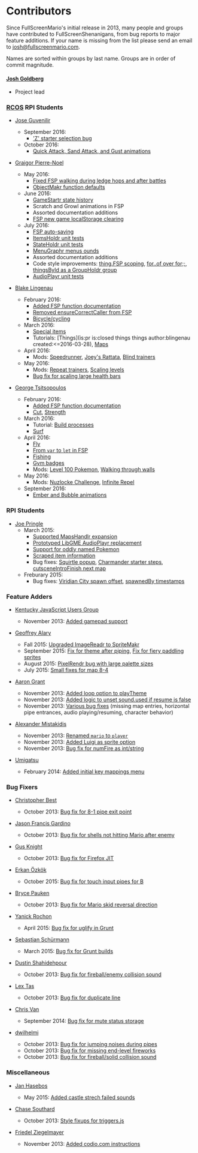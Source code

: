 # Contributors

Since FullScreenMario's initial release in 2013, many people and groups have contributed to FullScreenShenanigans, from bug reports to major feature additions. If your name is missing from the list please send an email to [josh@fullscreenmario.com](mailto:josh@fullscreenmario.com).

Names are sorted within groups by last name. Groups are in order of commit magnitude.

#### [Josh Goldberg](http://github.com/JoshuaKGoldberg)
* Project lead

### [RCOS](https://rcos.io/projects/JoshuaKGoldberg/FullScreenPokemon/profile) RPI Students

* [Jose Guvenilir](https://github.com/guvjose)
    * September 2016:
        * ['Z' starter selection bug](https://github.com/FullScreenShenanigans/FullScreenPokemon/pull/337)
    * October 2016:
        * [Quick Attack, Sand Attack, and Gust animations](https://github.com/FullScreenShenanigans/FullScreenPokemon/pulls?utf8=%E2%9C%93&q=is%3Apr%20author%3Aguvjose%20animation)
* [Graigor Pierre-Noel](https://github.com/gpnoel)
    * May 2016:
        * [Fixed FSP walking during ledge hops and after battles](https://github.com/FullScreenShenanigans/FullScreenPokemon/pull/272)
        * [ObjectMakr function defaults](https://github.com/FullScreenShenanigans/ObjectMakr/issues/10)
    * June 2016:
        * [GameStartr state history](https://github.com/FullScreenShenanigans/FullScreenPokemon/pull/275)
        * Scratch and Growl animations in FSP
        * Assorted documentation additions
        * [FSP new game localStorage clearing](https://github.com/FullScreenShenanigans/FullScreenPokemon/pull/281)
    * July 2016:
        * [FSP auto-saving](https://github.com/FullScreenShenanigans/FullScreenPokemon/pull/287)
        * [ItemsHoldr unit tests](https://github.com/FullScreenShenanigans/ItemsHoldr/pull/16)
        * [StateHoldr unit tests](https://github.com/FullScreenShenanigans/StateHoldr/pull/3)
        * [MenuGraphr menus ounds](https://github.com/FullScreenShenanigans/FullScreenPokemon/issues/117)
        * Assorted documentation additions
        * Code style improvements: [thing.FSP scoping](https://github.com/FullScreenShenanigans/FullScreenPokemon/pull/285), [for..of over for;;](https://github.com/FullScreenShenanigans/FullScreenPokemon/pull/286), [thingsById as a GroupHoldr group](https://github.com/FullScreenShenanigans/FullScreenPokemon/pull/290)
        * [AudioPlayr unit tests](https://github.com/FullScreenShenanigans/AudioPlayr/pull/7/files)

* [Blake Lingenau](https://github.com/blingenau)
    * February 2016:
        * [Added FSP function documentation](https://github.com/FullScreenShenanigans/FullScreenPokemon/pull/136)
        * [Removed ensureCorrectCaller from FSP](https://github.com/FullScreenShenanigans/FullScreenPokemon/pull/148)
        * [Bicycle/cycling](https://github.com/FullScreenShenanigans/FullScreenPokemon/pulls?utf8=%E2%9C%93&q=is%3Apr+is%3Aclosed+author%3Ablingenau+cycling)
    * March 2016:
        * [Special items](https://github.com/FullScreenShenanigans/FullScreenPokemon/pull/184)
        * Tutorials: [Things](is:pr is:closed things things author:blingenau created:<=2016-03-28), [Maps](https://github.com/FullScreenShenanigans/Documentation/pull/10)
    * April 2016:
        * Mods: [Speedrunner](https://github.com/FullScreenShenanigans/FullScreenPokemon/pull/238), [Joey's Rattata](https://github.com/FullScreenShenanigans/FullScreenPokemon/pull/246), [Blind trainers](https://github.com/FullScreenShenanigans/FullScreenPokemon/pull/253)
    * May 2016:
        * Mods: [Repeat trainers](https://github.com/FullScreenShenanigans/FullScreenPokemon/pull/262), [Scaling levels](https://github.com/FullScreenShenanigans/FullScreenPokemon/pull/265)
        * [Bug fix for scaling large health bars](https://github.com/FullScreenShenanigans/FullScreenPokemon/pull/267)

* [George Tsitsopoulos](https://github.com/tsitsop)
    * February 2016:
        * [Added FSP function documentation](https://github.com/FullScreenShenanigans/FullScreenPokemon/pull/147)
        * [Cut](https://github.com/FullScreenShenanigans/FullScreenPokemon/pull/177), [Strength](https://github.com/FullScreenShenanigans/FullScreenPokemon/pull/185)
    * March 2016:
        * Tutorial: [Build processes](https://github.com/FullScreenShenanigans/FullScreenPokemon/pull/185)
        * [Surf](https://github.com/FullScreenShenanigans/FullScreenPokemon/pull/190)
    * April 2016:
        * [Fly](https://github.com/FullScreenShenanigans/FullScreenPokemon/pull/196)
        * [From `var` to `let` in FSP](https://github.com/FullScreenShenanigans/FullScreenPokemon/pull/224)
        * [Fishing](https://github.com/FullScreenShenanigans/FullScreenPokemon/pulls?utf8=%E2%9C%93&q=is%3Apr+is%3Aclosed+author%3Atsitsop+fishing)
        * [Gym badges](https://github.com/FullScreenShenanigans/FullScreenPokemon/pull/234)
        * Mods: [Level 100 Pokemon](https://github.com/FullScreenShenanigans/FullScreenPokemon/pull/239), [Walking through walls](https://github.com/FullScreenShenanigans/FullScreenPokemon/pull/250)
    * May 2016:
        * Mods: [Nuzlocke Challenge](https://github.com/FullScreenShenanigans/FullScreenPokemon/pull/256), [Infinite Repel](https://github.com/FullScreenShenanigans/FullScreenPokemon/pull/260)
    * September 2016:
        * [Ember and Bubble animations](https://github.com/FullScreenShenanigans/FullScreenPokemon/pulls?q=is%3Apr+ember+OR+bubble+is%3Aclosed)

### RPI Students

* [Joe Pringle](https://github.com/joechip504)
    * March 2015:
        * [Supported MapsHandlr expansion](https://github.com/FullScreenShenanigans/FullScreenPokemon/commits?author=joechip504)
        * [Prototyped LibGME AudioPlayr replacement](https://github.com/FullScreenShenanigans/FullScreenPokemon/commits/master?author=joechip504)
        * [Support for oddly named Pokemon](https://github.com/FullScreenShenanigans/FullScreenPokemon/commit/87909ceafb8f53d61e5b93889d5fd09ca2cd8894)
        * [Scraped item information](https://github.com/FullScreenShenanigans/FullScreenPokemon/commit/738aa73e09cb3cd04a25873186168f037bf735ad)
        * Bug fixes: [Squirtle popup](https://github.com/FullScreenShenanigans/FullScreenPokemon/commit/49b432bce3f570e520c0844172eba44b0be57f7e), [Charmander starter steps](https://github.com/FullScreenShenanigans/FullScreenPokemon/commit/418d06a87962a1004092f0107f7e6b19477d704e), [cutsceneIntroFinish next map](https://github.com/FullScreenShenanigans/FullScreenPokemon/commit/dd0049641b27570541d08d0a92f789dbddba6c0f)
    * Freburary 2015:
        * Bug fixes: [Viridian City spawn offset](https://github.com/FullScreenShenanigans/FullScreenPokemon/commit/3ed0017bb05a1d2295e5cdb4522ec3a1decced70), [spawnedBy timestamps](https://github.com/FullScreenShenanigans/FullScreenPokemon/commit/68a82fa6e5e420d92c64d593f91764976b292471)


### Feature Adders

* [Kentucky JavaScript Users Group](http://kyjsug.org/)
    * November 2013: [Added gamepad support](https://github.com/JoshuaKGoldberg/Old-Deleted-FullScreenMario/pull/91)

* [Geoffrey Alary](https://github.com/Geoffrey-A)
    * Fall 2015: [Upgraded ImageReadr to SpriteMakr](https://github.com/FullScreenShenanigans/SpriteMakr)
    * September 2015: [Fix for theme after piping](https://github.com/FullScreenShenanigans/FullScreenMario/pull/300), [Fix for fiery paddling sprites](https://github.com/FullScreenShenanigans/FullScreenMario/pull/301)
    * August 2015: [PixelRendr bug with large palette sizes](https://github.com/FullScreenShenanigans/FullScreenMario/pull/297)
    * July 2015: [Small fixes for map 8-4](https://github.com/FullScreenShenanigans/FullScreenMario/pull/283)

* [Aaron Grant](https://github.com/blamonet)
    * November 2013: [Added loop option to playTheme](https://github.com/JoshuaKGoldberg/Old-Deleted-FullScreenMario/commit/6f370aa9852a75b45bd80b996b913a31ae0cf3db)
    * November 2013: [Added logic to unset sound.used if resume is false](https://github.com/JoshuaKGoldberg/Old-Deleted-FullScreenMario/commit/abdf9893414cefb43a8377dd1d671a7a8031d2f4)
    * November 2013: [Various bug fixes](https://github.com/JoshuaKGoldberg/Old-Deleted-FullScreenMario/commits?author=blamonet) (missing map entries, horizontal pipe entrances, audio playing/resuming, character behavior)

* [Alexander Mistakidis](https://github.com/aamistak)
    * November 2013: [Renamed `mario` to `player`](https://github.com/JoshuaKGoldberg/Old-Deleted-FullScreenMario/commits?author=aamistak)
    * November 2013: [Added Luigi as sprite option](https://github.com/JoshuaKGoldberg/Old-Deleted-FullScreenMario/commits?author=aamistak)
    * November 2013: [Bug fix for numFire as int/string](https://github.com/JoshuaKGoldberg/Old-Deleted-FullScreenMario/commit/4524bbc6c2122fd010d0ab43c9c3ea1beac6ccd4)

* [Umigatsu](https://github.com/Umigatsu)
    * February 2014: [Added initial key mappings menu](https://github.com/JoshuaKGoldberg/Old-Deleted-FullScreenMario/commits?author=Umigatsu)


### Bug Fixers

* [Christopher Best](https://github.com/sirctseb)
    * October 2013: [Bug fix for 8-1 pipe exit point](https://github.com/JoshuaKGoldberg/Old-Deleted-FullScreenMario/commit/85693eec817e47169e774011129d7fd195200e14)

* [Jason Francis Gardino](https://github.com/halfspiral)
    * October 2013: [Bug fix for shells not hitting Mario after enemy](https://github.com/JoshuaKGoldberg/Old-Deleted-FullScreenMario/commit/b2145925fb18bcf0226dee57c889af31dfc966be)

* [Gus Knight](https://github.com/waddlesplash)
    * October 2013: [Bug fix for Firefox JIT](https://github.com/JoshuaKGoldberg/Old-Deleted-FullScreenMario/commit/f91ec89f05ae4cbd86dc19c4228b5b603394f3c9)

* [Erkan Özkök](https://github.com/nozkok)
    * October 2015: [Bug fix for touch input pipes for B](https://github.com/FullScreenShenanigans/FullScreenMario/pull/318)

* [Bryce Pauken](https://github.com/brycepauken)
    * October 2013: [Bug fix for Mario skid reversal direction](https://github.com/JoshuaKGoldberg/Old-Deleted-FullScreenMario/commit/e9889a5814d9773d5642b3c89a8550028f99779f)

* [Yanick Rochon](https://github.com/yanickrochon)
    * April 2015: [Bug fix for uglify in Grunt](https://github.com/FullScreenShenanigans/FullScreenMario/commits?author=yanickrochon) 

* [Sebastian Schürmann](https://github.com/sebs)
    * March 2015: [Bug fix for Grunt builds](https://github.com/FullScreenShenanigans/FullScreenMario/commits?author=sebs)

* [Dustin Shahidehpour](https://github.com/dshahidehpour)
    * October 2013: [Bug fix for fireball/enemy collision sound](https://github.com/JoshuaKGoldberg/Old-Deleted-FullScreenMario/commit/a3170090a631fc143510f21d30a770552a12e2ad)

* [Lex Tas](https://github.com/creative-mind)
    * October 2013: [Bug fix for duplicate line](https://github.com/JoshuaKGoldberg/Old-Deleted-FullScreenMario/commits?author=creative-mind)

* [Chris Van](https://github.com/cvan)
    * September 2014: [Bug fix for mute status storage](https://github.com/FullScreenShenanigans/FullScreenMario/commits?author=cvan)

* [dwilhelmi](https://github.com/dwilhelmi)
    * October 2013: [Bug fix for jumping noises during pipes](https://github.com/JoshuaKGoldberg/Old-Deleted-FullScreenMario/commit/31de10f57df488d617a8388636a3bc99e2b89ac0)
    * October 2013: [Bug fix for missing end-level fireworks](https://github.com/JoshuaKGoldberg/Old-Deleted-FullScreenMario/commit/f32d6e7453ef30a60de37a5e0bd6bfc8d484c9ee)
    * October 2013: [Bug fix for fireball/solid collision sound](https://github.com/JoshuaKGoldberg/Old-Deleted-FullScreenMario/commit/f32d6e7453ef30a60de37a5e0bd6bfc8d484c9ee) 


### Miscellaneous

* [Jan Hasebos](https://github.com/janjtv)
    * May 2015: [Added castle strech failed sounds](https://github.com/FullScreenShenanigans/FullScreenMario/commits?author=janjtv)

* [Chase Southard](https://github.com/chaserx)
    * October 2013: [Style fixups for triggers.js](https://github.com/JoshuaKGoldberg/Old-Deleted-FullScreenMario/commit/9fd72bcbdc24d15534688c911d8e4dce846a85d8)

* [Friedel Ziegelmayer](https://github.com/Dignifiedquire)
    * November 2013: [Added codio.com instructions](https://github.com/JoshuaKGoldberg/Old-Deleted-FullScreenMario/commit/01e73aeb6b2b6b91c79fbb9c268b7100b01ebd3e)
